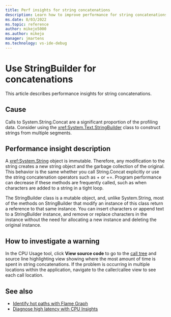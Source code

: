 ```yaml
---
title: Perf insights for string concatenations
description: Learn how to improve performance for string concatenations.
ms.date: 8/03/2022
ms.topic: reference
author: mikejo5000
ms.author: mikejo
manager: jmartens
ms.technology: vs-ide-debug
---
```


# Use StringBuilder for concatenations

This article describes performance insights for string concatenations.

## Cause

Calls to System.String.Concat are a significant proportion of the profiling data. Consider using the <xref:System.Text.StringBuilder> class to construct strings from multiple segments.

## Performance insight description

A <xref:System.String> object is immutable. Therefore, any modification to the string creates a new string object and the garbage collection of the original. This behavior is the same whether you call String.Concat explicitly or use the string concatenation operators such as + or +=. Program performance can decrease if these methods are frequently called, such as when characters are added to a string in a tight loop.

The StringBuilder class is a mutable object, and, unlike System.String, most of the methods on StringBuilder that modify an instance of this class return a reference to that same instance. You can insert characters or append text to a StringBuilder instance, and remove or replace characters in the instance without the need for allocating a new instance and deleting the original instance.

## How to investigate a warning

In the CPU Usage tool, click **View source code** to go to the [call tree](../profiling/cpu-usage.md#BKMK_Call_tree_structure) and source line highlighting view showing where the most amount of time is spent in string concatenations. If the problem is occurring in multiple locations within the application, navigate to the caller/callee view to see each call location.

## See also
- [Identify hot paths with Flame Graph](../profiling/flame-graph.md)
- [Diagnose high latency with CPU Insights](../profiling/cpu-insights.md)